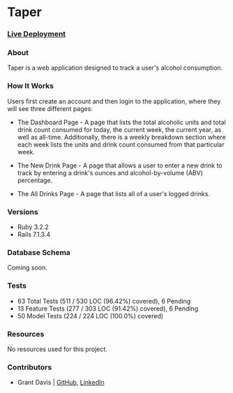 # Taper

### [Live Deployment](https://taper-4affd5dec44c.herokuapp.com/)

### About

Taper is a web application designed to track a user's alcohol consumption.

### How It Works

Users first create an account and then login to the application, where they will see three different pages:

* The Dashboard Page - A page that lists the total alcoholic units and total drink count consumed for today, the current week, the current year, as well as all-time. Additionally, there is a weekly breakdown section where each week lists the units and drink count consumed from that particular week.

* The New Drink Page - A page that allows a user to enter a new drink to track by entering a drink's ounces and alcohol-by-volume (ABV) percentage.

* The All Drinks Page - A page that lists all of a user's logged drinks.

### Versions

- Ruby 3.2.2
- Rails 7.1.3.4

### Database Schema

Coming soon.

### Tests

* 63 Total Tests (511 / 530 LOC (96.42%) covered), 6 Pending
* 13 Feature Tests (277 / 303 LOC (91.42%) covered), 6 Pending
* 50 Model Tests (224 / 224 LOC (100.0%) covered)

### Resources

No resources used for this project.

### Contributors

* Grant Davis | [GitHub](https://github.com/grantdavis303), [LinkedIn](https://www.linkedin.com/in/grantdavis303/)